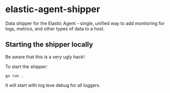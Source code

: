 # elastic-agent-shipper
Data shipper for the Elastic Agent - single, unified way to add monitoring for logs, metrics, and other types of data to a host.


## Starting the shipper locally
Be aware that this is a very ugly hack!

To start the shipper:
```
go run .
```

It will start with log leve debug for all loggers.
